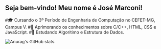 ## Seja bem-vindo! Meu nome é José Marconi! 

#🎓 Cursando o 3º Período de Engenharia de Computação no CEFET-MG, Campus V.
#🚀 Aprimorando os conhecimentos sobre C/C++, HTML, CSS e JavaScript.
#📖 Estudando Algoritimo e Estrutura de Dados.

![Anurag's GitHub stats](https://github-readme-stats.vercel.app/api?username=josemarconi&show_icons=true&theme=dracula)
